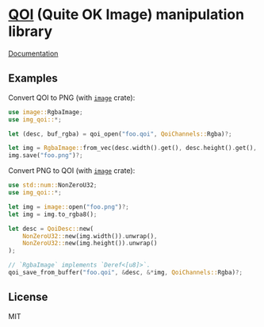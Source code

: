 # [QOI](https://github.com/phoboslab/qoi) (Quite OK Image) manipulation library

[Documentation](https://docs.rs/img-qoi)

## Examples

Convert QOI to PNG (with [`image`](https://docs.rs/image/) crate):

```rust
use image::RgbaImage;
use img_qoi::*;

let (desc, buf_rgba) = qoi_open("foo.qoi", QoiChannels::Rgba)?;

let img = RgbaImage::from_vec(desc.width().get(), desc.height().get(), buf_rgba).unwrap();
img.save("foo.png")?;
```

Convert PNG to QOI (with [`image`](https://docs.rs/image/) crate):

```rust
use std::num::NonZeroU32;
use img_qoi::*;

let img = image::open("foo.png")?;
let img = img.to_rgba8();

let desc = QoiDesc::new(
    NonZeroU32::new(img.width()).unwrap(),
    NonZeroU32::new(img.height()).unwrap()
);

// `RgbaImage` implements `Deref<[u8]>`.
qoi_save_from_buffer("foo.qoi", &desc, &*img, QoiChannels::Rgba)?;
```

## License

MIT
